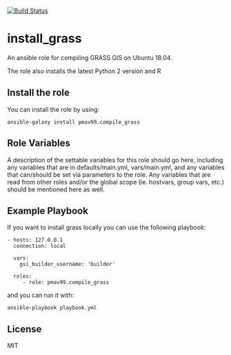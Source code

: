 [![Build Status](https://travis-ci.com/pmav99/ansible-role-compile_grass.svg?branch=master)](https://travis-ci.com/pmav99/ansible-role-compile_grass)

install_grass
=============

An ansible role for compiling GRASS GIS on Ubuntu 18.04.

The role also installs the latest Python 2 version and R

Install the role
----------------

You can install the role by using:

    ansible-galaxy install pmav99.compile_grass

Role Variables
--------------

A description of the settable variables for this role should go here, including
any variables that are in defaults/main.yml, vars/main.yml, and any variables
that can/should be set via parameters to the role. Any variables that are read
from other roles and/or the global scope (ie. hostvars, group vars, etc.) should
be mentioned here as well.


Example Playbook
----------------

If you want to install grass locally you can use the following playbook:

    - hosts: 127.0.0.1
      connection: local

      vars:
        gsi_builder_username: 'builder'

      roles:
         - role: pmav99.compile_grass

and you can run it with:

    ansible-playbook playbook.yml


License
-------

MIT
